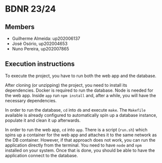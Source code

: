 # BDNR 23/24

## Members

- Guilherme Almeida: up202006137
- José Osório, up202004653
- Nuno Pereira, up202007865

## Execution instructions

To execute the project, you have to run both the web app and the database.

After cloning (or unzipping) the project, you need to install its dependencies. Docker is required to run the database. Node is needed for the web app. Inside `app` run `npm install` and, after a while, you will have the necessary dependencies.

In order to run the database, `cd` into `db` and execute `make`. The `Makefile` available is already configured to automatically spin up a database instance, populate it and clean it up afterwards.

In order to run the web app, `cd` into `app`. There is a script (`run.sh`) which spins up a container for the web app and attaches it to the same network as the DB container. However, if that approach does not work, you can run the application directly from the terminal. You need to have `node` and `npm` installed on your system. Once that is done, you should be able to have the application connect to the database.